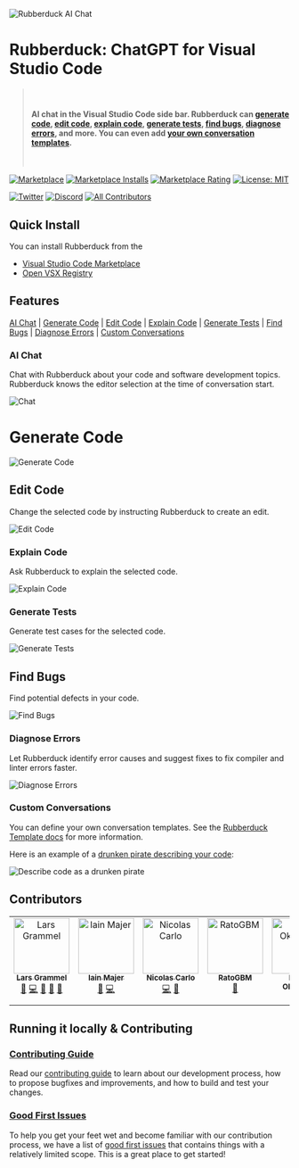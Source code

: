 ![Rubberduck AI Chat](https://raw.githubusercontent.com/rubberduck-ai/rubberduck-vscode/main/asset/rubberduck-header-2.gif)

# Rubberduck: ChatGPT for Visual Studio Code

> &nbsp;
>
> #### AI chat in the Visual Studio Code side bar. Rubberduck can [generate code](#generate-code), [edit code](#edit-code), [explain code](#explain-code), [generate tests](#generate-tests), [find bugs](#find-bugs), [diagnose errors](#diagnose-errors), and more. You can even add [your own conversation templates](#custom-conversations).
>
> &nbsp;

<!-- prettier-ignore-start -->
[![Marketplace](https://vsmarketplacebadges.dev/version-short/Rubberduck.rubberduck-vscode.svg)](https://marketplace.visualstudio.com/items?itemName=Rubberduck.rubberduck-vscode)
[![Marketplace Installs](https://vsmarketplacebadges.dev/installs-short/Rubberduck.rubberduck-vscode.svg)](https://marketplace.visualstudio.com/items?itemName=Rubberduck.rubberduck-vscode)
[![Marketplace Rating](https://vsmarketplacebadges.dev/rating/Rubberduck.rubberduck-vscode.svg)](https://marketplace.visualstudio.com/items?itemName=Rubberduck.rubberduck-vscode)
[![License: MIT](https://img.shields.io/badge/License-MIT-yellow.svg)](https://opensource.org/licenses/MIT)

[![Twitter](https://img.shields.io/twitter/url/https/twitter.com/rubberduckai.svg?style=social&label=%20%40rubberduckai)](https://twitter.com/rubberduckai)
[![Discord](https://discordapp.com/api/guilds/1061938502327091271/widget.png?style=shield)](https://discord.gg/8KN2HmyZmn)<!-- ALL-CONTRIBUTORS-BADGE:START - Do not remove or modify this section -->
[![All Contributors](https://img.shields.io/badge/all_contributors-5-orange.svg?style=flat-square)](#contributors)
<!-- ALL-CONTRIBUTORS-BADGE:END --> 

<!-- prettier-ignore-end -->

## Quick Install

You can install Rubberduck from the

- [Visual Studio Code Marketplace](https://marketplace.visualstudio.com/items?itemName=Rubberduck.rubberduck-vscode)
- [Open VSX Registry](https://open-vsx.org/extension/Rubberduck/rubberduck-vscode)

## Features

[AI Chat](#ai-chat) | [Generate Code](#generate-code) | [Edit Code](#edit-code) | [Explain Code](#explain-code) | [Generate Tests](#generate-tests) | [Find Bugs](#find-bugs) | [Diagnose Errors](#diagnose-errors) | [Custom Conversations](#custom-conversations)

### AI Chat

Chat with Rubberduck about your code and software development topics. Rubberduck knows the editor selection at the time of conversation start.

![Chat](https://raw.githubusercontent.com/rubberduck-ai/rubberduck-vscode/main/app/vscode/asset/media/screenshot-start-chat.png)

# Generate Code

![Generate Code](https://raw.githubusercontent.com/rubberduck-ai/rubberduck-vscode/main/app/vscode/asset/media/screenshot-generate-code.gif)

## Edit Code

Change the selected code by instructing Rubberduck to create an edit.

![Edit Code](https://raw.githubusercontent.com/rubberduck-ai/rubberduck-vscode/main/app/vscode/asset/media/screenshot-edit-code-2.png)

### Explain Code

Ask Rubberduck to explain the selected code.

![Explain Code](https://raw.githubusercontent.com/rubberduck-ai/rubberduck-vscode/main/app/vscode/asset/media/screenshot-code-explanation.png)

### Generate Tests

Generate test cases for the selected code.

![Generate Tests](https://raw.githubusercontent.com/rubberduck-ai/rubberduck-vscode/main/app/vscode/asset/media/screenshot-generate-test.gif)

## Find Bugs

Find potential defects in your code.

![Find Bugs](https://raw.githubusercontent.com/rubberduck-ai/rubberduck-vscode/main/app/vscode/asset/media/screenshot-find-bugs.png)

### Diagnose Errors

Let Rubberduck identify error causes and suggest fixes to fix compiler and linter errors faster.

![Diagnose Errors](https://raw.githubusercontent.com/rubberduck-ai/rubberduck-vscode/main/app/vscode/asset/media/screenshot-diagnose-errors.png)

### Custom Conversations

You can define your own conversation templates. See the [Rubberduck Template docs](https://github.com/rubberduck-ai/rubberduck-vscode/blob/main/doc/rubberduck-templates.md) for more information.

Here is an example of a [drunken pirate describing your code](https://github.com/rubberduck-ai/rubberduck-vscode/blob/main/template/fun/drunken-pirate.rdt.md):

![Describe code as a drunken pirate](https://raw.githubusercontent.com/rubberduck-ai/rubberduck-vscode/main/app/vscode/asset/media/drunken-pirate.png)

## Contributors

<!-- ALL-CONTRIBUTORS-LIST:START - Do not remove or modify this section -->
<!-- prettier-ignore-start -->
<!-- markdownlint-disable -->
<table>
  <tbody>
    <tr>
      <td align="center" valign="top" width="14.28%"><a href="http://larsgrammel.de"><img src="https://avatars0.githubusercontent.com/u/205036?v=4?s=100" width="100px;" alt="Lars Grammel"/><br /><sub><b>Lars Grammel</b></sub></a><br /><a href="#ideas-lgrammel" title="Ideas, Planning, & Feedback">🤔</a> <a href="https://github.com/rubberduck-ai/rubberduck-vscode/commits?author=lgrammel" title="Code">💻</a> <a href="https://github.com/rubberduck-ai/rubberduck-vscode/commits?author=lgrammel" title="Documentation">📖</a> <a href="https://github.com/rubberduck-ai/rubberduck-vscode/pulls?q=is%3Apr+reviewed-by%3Algrammel" title="Reviewed Pull Requests">👀</a> <a href="#question-lgrammel" title="Answering Questions">💬</a></td>
      <td align="center" valign="top" width="14.28%"><a href="http://iainvm.github.io"><img src="https://avatars.githubusercontent.com/u/2806167?v=4?s=100" width="100px;" alt="Iain Majer"/><br /><sub><b>Iain Majer</b></sub></a><br /><a href="https://github.com/rubberduck-ai/rubberduck-vscode/issues?q=author%3Aiainvm" title="Bug reports">🐛</a> <a href="https://github.com/rubberduck-ai/rubberduck-vscode/commits?author=iainvm" title="Code">💻</a></td>
      <td align="center" valign="top" width="14.28%"><a href="https://nicoespeon.com"><img src="https://avatars0.githubusercontent.com/u/1094774?v=4?s=100" width="100px;" alt="Nicolas Carlo"/><br /><sub><b>Nicolas Carlo</b></sub></a><br /><a href="https://github.com/rubberduck-ai/rubberduck-vscode/commits?author=nicoespeon" title="Code">💻</a> <a href="https://github.com/rubberduck-ai/rubberduck-vscode/commits?author=nicoespeon" title="Documentation">📖</a></td>
      <td align="center" valign="top" width="14.28%"><a href="https://github.com/RatoGBM"><img src="https://avatars.githubusercontent.com/u/80184495?v=4?s=100" width="100px;" alt="RatoGBM"/><br /><sub><b>RatoGBM</b></sub></a><br /><a href="https://github.com/rubberduck-ai/rubberduck-vscode/issues?q=author%3ARatoGBM" title="Bug reports">🐛</a></td>
      <td align="center" valign="top" width="14.28%"><a href="https://www.lionelokpeicha.dev/"><img src="https://avatars.githubusercontent.com/u/60504466?v=4?s=100" width="100px;" alt="Lionel Okpeicha"/><br /><sub><b>Lionel Okpeicha</b></sub></a><br /><a href="https://github.com/rubberduck-ai/rubberduck-vscode/issues?q=author%3Alohnsonok" title="Bug reports">🐛</a></td>
    </tr>
  </tbody>
</table>

<!-- markdownlint-restore -->
<!-- prettier-ignore-end -->

<!-- ALL-CONTRIBUTORS-LIST:END -->

## Running it locally & Contributing

### [Contributing Guide][contributing]

Read our [contributing guide][contributing] to learn about our development process, how to propose bugfixes and improvements, and how to build and test your changes.

### [Good First Issues][good-first-issues]

To help you get your feet wet and become familiar with our contribution process, we have a list of [good first issues][good-first-issues] that contains things with a relatively limited scope. This is a great place to get started!

<!-- Links -->

[contributing]: https://github.com/rubberduck-ai/rubberduck-vscode/blob/main/CONTRIBUTING.md
[good-first-issues]: https://github.com/rubberduck-ai/rubberduck-vscode/labels/good%20first%20issue

